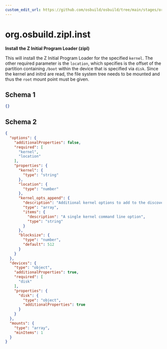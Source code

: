 ```yaml
---
custom_edit_url: https://github.com/osbuild/osbuild/tree/main/stages/org.osbuild.zipl.inst.meta.json
---
```

# org.osbuild.zipl.inst
<!--
[//]: # ( DO NOT MODIFY THIS FILE! )
[//]: # ( This content is generated by `scripts/pull_osbuild_modules.py` )
[//]: # ( Rather change the source of this: https://github.com/osbuild/osbuild/tree/main/stages/org.osbuild.zipl.inst.meta.json )
-->

**Install the Z Initial Program Loader (zipl)**

This will install the Z Initial Program Loader for the
specified `kernel`. The other required parameter is
the `location`, which specifies is the offset of the
partition containing `/boot` within the device that
is specified via `disk`. Since the kernel and initrd
are read, the file system tree needs to be mounted
and thus the `root` mount point must be given.

## Schema 1

```json
{}
```

## Schema 2

```json
{
  "options": {
    "additionalProperties": false,
    "required": [
      "kernel",
      "location"
    ],
    "properties": {
      "kernel": {
        "type": "string"
      },
      "location": {
        "type": "number"
      },
      "kernel_opts_append": {
        "description": "Additional kernel options to add to the discovered options",
        "type": "array",
        "items": {
          "description": "A single kernel command line option",
          "type": "string"
        }
      },
      "blocksize": {
        "type": "number",
        "default": 512
      }
    }
  },
  "devices": {
    "type": "object",
    "additionalProperties": true,
    "required": [
      "disk"
    ],
    "properties": {
      "disk": {
        "type": "object",
        "additionalProperties": true
      }
    }
  },
  "mounts": {
    "type": "array",
    "minItems": 1
  }
}
```
